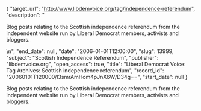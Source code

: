 {
  "target_url": "http://www.libdemvoice.org/tag/independence-referendum", 
  "description": "<p>Blog posts relating to the Scottish independence referendum from the independent website run by Liberal Democrat members, activists and bloggers.</p>\n", 
  "end_date": null, 
  "date": "2006-01-01T12:00:00", 
  "slug": 13999, 
  "subject": "Scottish Independence Referendum", 
  "publisher": "libdemvoice.org", 
  "open_access": true, 
  "title": "Liberal Democrat Voice: Tag Archives: Scottish independence referendum", 
  "record_id": "20060101T120000/l3smrAmHom4pJnX6W/D34g==", 
  "start_date": null
}

<p>Blog posts relating to the Scottish independence referendum from the independent website run by Liberal Democrat members, activists and bloggers.</p>
